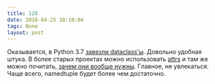 ```yaml
---
title: 126
date: 2018-04-25 10:10:04
tags: None
layout: post
---
```


Оказывается, в Python 3.7 [завезли dataclass'ы](https://blog.jetbrains.com/pycharm/2018/04/python-37-introducing-data-class/). Довольно удобная штука. В более старых проектах можно использовать [attrs](http://www.attrs.org/en/stable/) и там же можно почитать, [зачем они вообще нужны](http://www.attrs.org/en/stable/why.html). Главное, не увлекаться. Чаще всего, namedtuple будет более чем достаточно.
